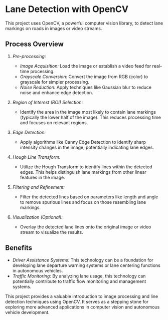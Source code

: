 # Lane Detection with OpenCV

This project uses OpenCV, a powerful computer vision library, to detect lane markings on roads in images or video streams.

## Process Overview

1. *Pre-processing:*
    - *Image Acquisition:* Load the image or establish a video feed for real-time processing.
    - *Grayscale Conversion:* Convert the image from RGB (color) to grayscale for simpler processing.
    - *Noise Reduction:* Apply techniques like Gaussian blur to reduce noise and enhance edge detection.

2. *Region of Interest (ROI) Selection:*
    - Identify the area in the image most likely to contain lane markings (typically the lower half of the image). This reduces processing time and focuses on relevant regions.

3. *Edge Detection:*
    - Apply algorithms like Canny Edge Detection to identify sharp intensity changes in the image, potentially indicating lane edges.

4. *Hough Line Transform:*
    - Utilize the Hough Transform to identify lines within the detected edges. This helps distinguish lane markings from other linear features in the image.

5. *Filtering and Refinement:*
    - Filter the detected lines based on parameters like length and angle to remove spurious lines and focus on those resembling lane markings.

6. *Visualization (Optional):*
    - Overlay the detected lane lines onto the original image or video stream to visualize the results.

## Benefits

- *Driver Assistance Systems:* This technology can be a foundation for developing lane departure warning systems or lane centering functions in autonomous vehicles.
- *Traffic Monitoring:* By analyzing lane usage, this technology can potentially contribute to traffic flow monitoring and management systems.

This project provides a valuable introduction to image processing and line detection techniques using OpenCV. It serves as a stepping stone for exploring more advanced applications in computer vision and autonomous vehicle development.
